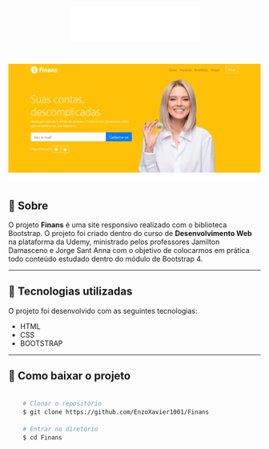 <h1 align="center">
    <img src="img/logo.png">
</h1>

<h1>
    <img src="img/Screenshot.png">
</h1>

## 📃 Sobre

O projeto **Finans** é uma site responsivo realizado com o biblioteca Bootstrap. O projeto foi criado dentro do curso de **Desenvolvimento Web** na plataforma da Udemy, ministrado pelos professores Jamilton Damasceno e Jorge Sant Anna com o objetivo de colocarmos em prática todo conteúdo estudado dentro do módulo de Bootstrap 4.

--- 

## 🚀 Tecnologias utilizadas

O projeto foi desenvolvido com as seguintes tecnologias:

- HTML
- CSS
- BOOTSTRAP

--- 

## 📁 Como baixar o projeto

```bash

    # Clonar o repositório
    $ git clone https://github.com/EnzoXavier1001/Finans

    # Entrar no diretório
    $ cd Finans

```